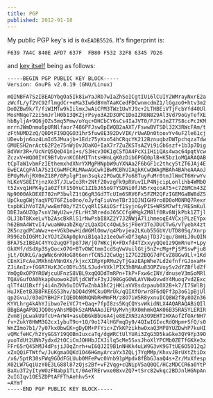 ```yaml
---
title: PGP
published: 2012-91-18
---
```

My public PGP key's id is `0xEADB5526`. It's fingerprint is:

```F639 7A4C 840E AFD7 637F  FB80 F532 32F8 6345 7D26```

and [key itself](data/gpg/key.pub) being as follows:

```
-----BEGIN PGP PUBLIC KEY BLOCK-----
Version: GnuPG v2.0.19 (GNU/Linux)

mQINBFA7SzIBEADYbgOa5Ik8iwYaJRb7wIaZhSeICgtIU16lCUIY2WMrayNxrE2a
zWcfL/yf2VC92flmgdCr+eMa3Iw6dBYmTAaKCedFDCwnmcdmZ1/lGgzoO+htv3m2
DoOZBw9k/T/fiW1MTw9kIilmxJwAiCPM3TWz1UwYJ9c+2LTHBEiVTjFcbYfd40Ul
MosMNqe72zi5mJrlH0b13QKZjrPsyo3A2D3OPC1DoIZR8N829Al3Vd79oGyTefXE
hbByljA+9Q6jOZs5mq5Pmw/oYqc+DHCbCY6sCs4IaJVT0/FJYaJmZ77S8ccPc2KM
mrrnJWmDnmu6pURNlfaor7486PFJsw8pEWQB2aAXT/FswwBVTSDl32X3RWcFAm/t
zFtNUMD2zQ/Q0DtFI9DQGO31hr5fuw8E392DvVIK/rUwADn0toovYv4uF2le61cj
UDevbjn6oz4LmId5JMuajb+1Edz75yXxo54hCRqcYK212BznuqbzDWTpchqzaTdw
GMUESH2nrAct62P2e75nWj0vJOaKO+IaX7r7ZuZKSTsAZVi9iGb6szf+1b3p7Dig
8dVWr3R+/UcNrQ5QeD41n1+s/S3Hcv3OK1gCSfDA4PcXiIHiiQAs4wac64pqtVcw
ZczxV+WQO0IYC9BfvbvnKC6hMITntsHHnLqK0zDib6PGQ0plB+K5bz1oMQARAQAB
tCpTaW1vbmFzIEthemxhdXNrYXMgPHNpbW9uYXNAa2F6bGF1c2thcy5tZT6JAj4E
EwECACgFAlA7SzICGwMFCRLMAwAGCwkIBwMCBhUIAgkKCwQWAgMBAh4BAheAAAoJ
EPUyMvhjRX0mZ18P/0PplgP1mn3sqkz2PGwQLF7o68TuyFuMr0tmJlWmCT6HrwYv
hLKeVS8EIYjnzXe3T/JLwIo3R+2NtfZ0vzgFk9pRVuvILP4NjcipLonlihb4WMb0
t52xvq1HPK4yIa0ZftF15OYuC1ZIbJ65o97YSDNi0fJN5rxqcoAT5+c7Z6MCm43Z
Np9000AkDEXE702nP3bwlZ1tQ6gR3Gd7TcUIm6SRV6Fx5FZM2QFzIGEMGaBW8dZS
UpCkugGWjYaqVPQ76FZio0no/oJyfqFiuVneTBr31QJNIGH9ro8D0oM0NRQ7Rexr
txpbKihVoTZA/wwEmf0b/YZtCyqRlISAiOSrf1SyjnGyPIS+WRSM7wft/RESmKul
DDEJa6UZOp7snVJWyU2w+/ELrHt3RredoJ65CCfgHMgkZM8lf0Rv8NjkPbk1ZTjl
OLJ3bT8KxeLvYb2AscBkRlS1rNwPsbI8XZ2Y7J2NWjA7lihmeoqE4VCxjPLzEYpx
h62BmA4WtvI4/wuaWWuabZKq/zLQaXDCc4QwL5sjF0eY3TeJDUCTwG/vTyebX4zt
2K5nzgdPCaWwz+e+VGkDewHidWGMlOmw/q4Pbvjea2LKub55GbV/UTD80Sq/Xnrp
R996zbIO6MtJcYOJtZkAp0pkniB1qa1z1eeOwFxDf3qAajTD37iqu/8mHiJ0uQIN
BFA7SzIBEAC4YYo2ugQFTp87JW/jO7WKcjK+FDxfd4TZxxyyQQeIz9QmRnuY+Lpy
GkXMf/dSdXp3SyQocxO7G+BTvOWCtmmIcdSqVwVuilGtj5nZ+cMg+PjSPSswPju8
jLt/OUKLG/agWNc6nKHoG8t6enrTCN5J2CwUgj1Z7G22BQG7dPCvZ88Gw9Ll+1Kd
CEnXiFcAeJMXhnbVNnOXs/kjxcXIRpYpRMu2yTjGazEApWhe7Ld2efnfrGJoxaM+
ZJiAnIz+fGGR7HzKJCc0DYu35LSJud+VXklPIX3hBMAu83OPZVoySv2dYZBfldZf
YmQg0xOP9YR6WjcuUFnzS8VBL9xqQODdTmRPn+TkP+Fxw6cINY/dnuseV3mSoMRl
TQAVGufOA0hkap0uowokZUljdCWfxF3yJJ98GgGOWLAYVNwOvwdY4Muoq7vdZExc
qlTf4U1Bxffj4i4nZKh6uIOVTwZnbA1hC2jHKiaVV8sdzpaub0X2B+k7/I7SWlBj
HuJXEetBJB8FKE6S53hv/bDQ4d9MCkuOMrUk/qQIXfOrwr8F6dQFf3p3o61pBjUl
qp2GvuJ/03eDYBH2FrIQEObN0NQNbRHMmFM/z8O7iW5R8yxnuICQ8W2f8y8OZn36
KYVLhrg4kAhYJibwo7eiVC7t+Qaq+7fpI8zs5KqCQYsvWkidNLX4AQARAQABiQIl
BBgBAgAPBQJQO0syAhsMBQkSzAMAAAoJEPUyMvhjRX0mhmkQAK06B35RA5YLERIR
Zvm8jpLwakU9fcU+ArW4+asubBGkBbUoA4je8EZXN3zA3O9EHTIHXAofZfOArNH7
fv+ZukY8HWM3G2cx1ybuT9o+1Q/9o174lHGFmqDy9/4QIwIGIecRdQHpm+SfQ/s0
WnZImo7b1/7y07kx0bwEK+gDyDM+PFYic+ZYkKPzikhwOxaQ3MP8YUZDwhP7kuHI
vQMcfeHC/h2YyGGSY19QOBmIuxcaTq/dgWRCtUlYUAi3ZgG3D5kaGke3QY9Yp39O
yuoTdUt2UNh7ydxd2tOCiCmJOHHbJIXJilq5cMe5SxsJhoXlYPCMb0ZETfGKXe3x
FFr65rQ45hMJ4dPsjiJ0qZnrh+wI6QJ2I9B1nNHKk4uLW9G3vK9GTtUE6O5O12qJ
xZxQQiFTWtfw/JuKgmaOQKd1O46HGmyArcaYx3ZQLj7YgMMp/KhxvJBrUXtZtiDx
/x6/5ptR30sFWq9GOdFGLUub0MFePwc0Vnb91pMpdx8fBbGJaaQ4s+Zr/MxXfesp
X02LW7GqiUzY0E3LG88l87zQjs2Bf+vF2Vqg+cQNipV5aQ0QC/HCzMDCCR6a0YtP
BaXu3T2yItyWOzFNabp1TLt/0AeTRErwxe0BxvZQ7+tSrc82wkqc2BDJnlHGNpAn
2uIGIqv1OESZDPtAFFThAehhv5+X
=AYmf
-----END PGP PUBLIC KEY BLOCK-----
```

